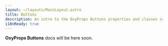 ```yaml
---
layout: ~/layouts/MainLayout.astro
title: Buttons
description: An intro to the OxyProps Buttons properties and classes syntax.
i18nReady: true
---
```


**OxyProps Buttons** docs will be here soon.
